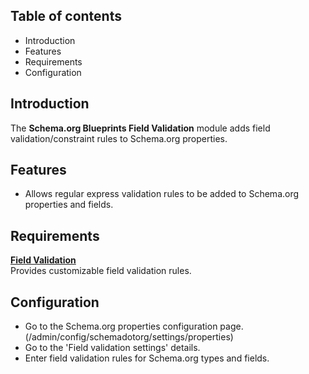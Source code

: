 Table of contents
-----------------

* Introduction
* Features
* Requirements
* Configuration


Introduction
------------

The **Schema.org Blueprints Field Validation** module adds field 
validation/constraint rules to Schema.org properties.


Features
--------

- Allows regular express validation rules to be added to Schema.org 
  properties and fields.


Requirements
------------

**[Field Validation](https://www.drupal.org/project/field_validation)**    
Provides customizable field validation rules.


Configuration
-------------

- Go to the Schema.org properties configuration page.  
  (/admin/config/schemadotorg/settings/properties)
- Go to the 'Field validation settings' details.
- Enter field validation rules for Schema.org types and fields.
